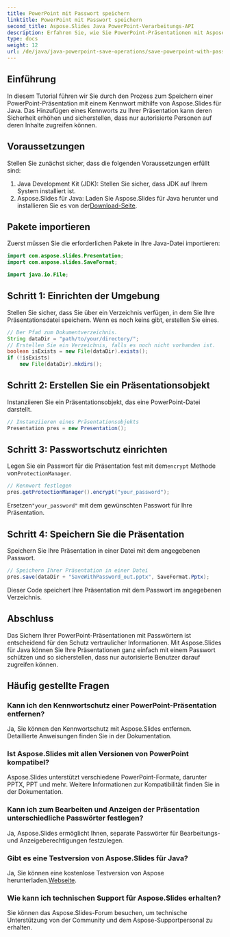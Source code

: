 ```yaml
---
title: PowerPoint mit Passwort speichern
linktitle: PowerPoint mit Passwort speichern
second_title: Aspose.Slides Java PowerPoint-Verarbeitungs-API
description: Erfahren Sie, wie Sie PowerPoint-Präsentationen mit Aspose.Slides für Java mit einem Kennwortschutz versehen. Sichern Sie Ihre Folien ganz einfach.
type: docs
weight: 12
url: /de/java/java-powerpoint-save-operations/save-powerpoint-with-password/
---
```

## Einführung
In diesem Tutorial führen wir Sie durch den Prozess zum Speichern einer PowerPoint-Präsentation mit einem Kennwort mithilfe von Aspose.Slides für Java. Das Hinzufügen eines Kennworts zu Ihrer Präsentation kann deren Sicherheit erhöhen und sicherstellen, dass nur autorisierte Personen auf deren Inhalte zugreifen können.
## Voraussetzungen
Stellen Sie zunächst sicher, dass die folgenden Voraussetzungen erfüllt sind:
1. Java Development Kit (JDK): Stellen Sie sicher, dass JDK auf Ihrem System installiert ist.
2.  Aspose.Slides für Java: Laden Sie Aspose.Slides für Java herunter und installieren Sie es von der[Download-Seite](https://releases.aspose.com/slides/java/).

## Pakete importieren
Zuerst müssen Sie die erforderlichen Pakete in Ihre Java-Datei importieren:
```java
import com.aspose.slides.Presentation;
import com.aspose.slides.SaveFormat;

import java.io.File;
```
## Schritt 1: Einrichten der Umgebung
Stellen Sie sicher, dass Sie über ein Verzeichnis verfügen, in dem Sie Ihre Präsentationsdatei speichern. Wenn es noch keins gibt, erstellen Sie eines.
```java
// Der Pfad zum Dokumentverzeichnis.
String dataDir = "path/to/your/directory/";
// Erstellen Sie ein Verzeichnis, falls es noch nicht vorhanden ist.
boolean isExists = new File(dataDir).exists();
if (!isExists)
    new File(dataDir).mkdirs();
```
## Schritt 2: Erstellen Sie ein Präsentationsobjekt
Instanziieren Sie ein Präsentationsobjekt, das eine PowerPoint-Datei darstellt.
```java
// Instanziieren eines Präsentationsobjekts
Presentation pres = new Presentation();
```
## Schritt 3: Passwortschutz einrichten
 Legen Sie ein Passwort für die Präsentation fest mit dem`encrypt` Methode von`ProtectionManager`.
```java
// Kennwort festlegen
pres.getProtectionManager().encrypt("your_password");
```
 Ersetzen`"your_password"` mit dem gewünschten Passwort für Ihre Präsentation.
## Schritt 4: Speichern Sie die Präsentation
Speichern Sie Ihre Präsentation in einer Datei mit dem angegebenen Passwort.
```java
// Speichern Ihrer Präsentation in einer Datei
pres.save(dataDir + "SaveWithPassword_out.pptx", SaveFormat.Pptx);
```
Dieser Code speichert Ihre Präsentation mit dem Passwort im angegebenen Verzeichnis.

## Abschluss
Das Sichern Ihrer PowerPoint-Präsentationen mit Passwörtern ist entscheidend für den Schutz vertraulicher Informationen. Mit Aspose.Slides für Java können Sie Ihre Präsentationen ganz einfach mit einem Passwort schützen und so sicherstellen, dass nur autorisierte Benutzer darauf zugreifen können.

## Häufig gestellte Fragen
### Kann ich den Kennwortschutz einer PowerPoint-Präsentation entfernen?
Ja, Sie können den Kennwortschutz mit Aspose.Slides entfernen. Detaillierte Anweisungen finden Sie in der Dokumentation.
### Ist Aspose.Slides mit allen Versionen von PowerPoint kompatibel?
Aspose.Slides unterstützt verschiedene PowerPoint-Formate, darunter PPTX, PPT und mehr. Weitere Informationen zur Kompatibilität finden Sie in der Dokumentation.
### Kann ich zum Bearbeiten und Anzeigen der Präsentation unterschiedliche Passwörter festlegen?
Ja, Aspose.Slides ermöglicht Ihnen, separate Passwörter für Bearbeitungs- und Anzeigeberechtigungen festzulegen.
### Gibt es eine Testversion von Aspose.Slides für Java?
 Ja, Sie können eine kostenlose Testversion von Aspose herunterladen.[Webseite](https://releases.aspose.com/).
### Wie kann ich technischen Support für Aspose.Slides erhalten?
Sie können das Aspose.Slides-Forum besuchen, um technische Unterstützung von der Community und dem Aspose-Supportpersonal zu erhalten.